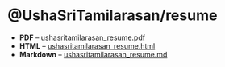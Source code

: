 # @UshaSriTamilarasan/resume
>
- **PDF** &ndash; [ushasritamilarasan_resume.pdf](ushasritamilarasan_resume.pdf)
- **HTML** &ndash; [ushasritamilarasan_resume.html](ushasritamilarasan_resume.html)
- **Markdown** &ndash; [ushasritamilarasan_resume.md](ushasritamilarasan_resume.md)
